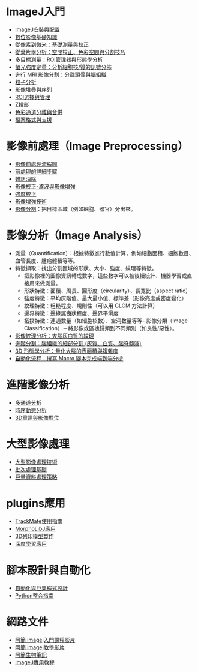 # ImageJ入門

- [ImageJ安裝與配置](installation.md)
- [數位影像基礎知識](digital-image-basics.md)
- [從像素到微米：基礎測量與校正](from-pixels-to-microns.md)
- [從葉片學分析：空間校正、色彩空間與分割技巧](leaf-analysis-and-color-spaces.md)
- [多目標測量：ROI管理器與形態學分析](embryo-analysis.md)
- [螢光強度定量：分析細胞核/質的訊號分佈](fluorescence-quantification.md)
- [進行 MRI 影像分割：分離頭骨與腦組織](mri-segmentation.md)
- [粒子分析](particle-analysis.md)
- [影像堆疊與序列](image-stacks.md)
- [ROI選擇與管理](roi-management.md)
- [Z投影](z-projection.md)
- [色彩通道分離與合併](color-channels.md)
- [檔案格式與支援](file-formats.md)


# 影像前處理（Image Preprocessing）

- [影像前處理流程圖](workflowChart.md)  
- [前處理的詳細步驟](imageProcess.md)  
- [雜訊消除](noise-reduction.md)
- [影像校正-濾波與影像增強](image-correction.md)
- [強度校正](intensity-calibration.md)
- [影像增強技術](image-enhancement.md)
- [影像分割](segmentation.md)：把目標區域（例如細胞、器官）分出來。


# 影像分析（Image Analysis）
- 測量（Quantification）：根據特徵進行數值計算，例如細胞面積、細胞數目、血管長度、腫瘤體積等等。
- 特徵擷取：找出分割區域的形狀、大小、強度、紋理等特徵。
    - 把影像裡的圖像資訊轉成數字，這些數字可以被後續統計、機器學習或直接用來做測量。
    - 形狀特徵：面積、周長、圓形度（circularity）、長寬比（aspect ratio）
    - 強度特徵：平均灰階值、最大最小值、標準差（影像亮度或密度變化）
    - 紋理特徵：粗糙程度、規則性（可以用 GLCM 方法計算）
    - 邊界特徵：邊緣鋸齒狀程度、邊界平滑度
    - 拓撲特徵：連通數量（如細胞核數）、空洞數量等等- 影像分類（Image Classification）－將影像或區塊歸類到不同類別（如良性/惡性）。
- [影像紋理分析：大腦灰白質的紋理](image-texture.md)
- [進階分割：腦組織的細部分割 (灰質、白質、腦脊髓液)](mri-tissue-segmentation.md)
- [3D 形態學分析：量化大腦的表面積與複雜度](mri-3d-morphometry.md)
- [自動化流程：撰寫 Macro 腳本完成端到端分析](mri-automation-macro.md)


# 進階影像分析

- [多通道分析](multichannel-analysis.md)
- [時序動態分析](time-series.md)
- [3D重建與影像對位](3d-registration.md)

# 大型影像處理

- [大型影像處理技術](large-image-processing.md)
- [批次處理基礎](batch-processing.md)
- [巨量資料處理策略](big-data-strategy.md)
# plugins應用

- [TrackMate使用指南](trackmate.md)
- [MorphoLibJ應用](morpholibj.md)
- [3D列印模型製作](3d-printing.md)
- [深度學習應用](deep-learning.md)

#  腳本設計與自動化

- [自動化與巨集程式設計](automation-and-macro.md)
- [Python整合指南](python-integration.md)


# 網路文件
- [阿簡 imagej入門課程影片](https://youtu.be/BcTdMkF_cB0?si=s8aBQYIetW7LCAjU)
- [阿簡 imagej教學影片](https://www.youtube.com/playlist?list=PLm6x13NbsKl5So8XGnb4RgvLhrQCVzvnX)
- [阿簡生物筆記](https://a-chien.blogspot.com/search/label/ImageJ)
- [ImageJ實用教程](https://www.zhihu.com/column/c_1069243926476673024)